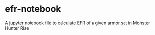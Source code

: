 # efr-notebook
A jupyter notebook file to calculate EFR of a given armor set in Monster Hunter Rise
